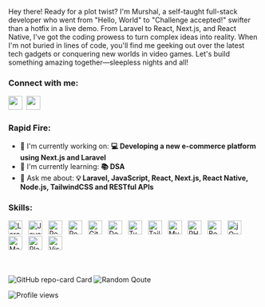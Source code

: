 Hey there! Ready for a plot twist? I'm Murshal, a self-taught full-stack developer who went from "Hello, World" to "Challenge accepted!" swifter than a hotfix in a live demo. From Laravel to React, Next.js, and React Native, I've got the coding prowess to turn complex ideas into reality. When I'm not buried in lines of code, you'll find me geeking out over the latest tech gadgets or conquering new worlds in video games. Let's build something amazing together—sleepless nights and all!


### Connect with me: 
<p align="left"><a href="mailTo:iammursal@gmail.com" target="_blank"><img src="https://img.shields.io/badge/Gmail-D14836?style=flat-square&logo=gmail&logoColor=white" height="28" style="margin-right: 4px"></a> <a href="https://www.linkedin.com/in/iammursal" target="_blank"><img src="https://img.shields.io/badge/LinkedIn-0077B5?style=flat-square&logo=linkedin&logoColor=white" height="28" style="margin-right: 4px"></a></p>


### Rapid Fire:
- 💼 I'm currently working on: **💻 Developing a new e-commerce platform using Next.js and Laravel**
- 🌱 I'm currently learning: **📚 DSA**
- 💬 Ask me about: **💡 Laravel, JavaScript, React, Next.js, React Native, Node.js, TailwindCSS and RESTful APIs**


### Skills:
<p align="left"><img src="https://img.shields.io/badge/Laravel-F05032?style=flat-square&logo=laravel&logoColor=white" height="28" alt="Laravel" style="margin-right: 8px"> <img src="https://img.shields.io/badge/JavaScript-F7DF1C?style=flat-square&logo=javascript&logoColor=white" height="28" alt="JavaScript" style="margin-right: 8px"> <img src="https://img.shields.io/badge/React-20232A?style=flat-square&logo=react&logoColor=61DAFB" height="28" alt="React" style="margin-right: 8px"> <img src="https://img.shields.io/badge/React_Native-20232A?style=flat-square&logo=react&logoColor=61DAFB" height="28" alt="React Native" style="margin-right: 8px"> <img src="https://img.shields.io/badge/GitHub_Actions-2088FF?style=flat-square&logo=github-actions&logoColor=white" height="28" alt="GitHub Actions" style="margin-right: 8px"> <img src="https://img.shields.io/badge/Docker-2496ED?style=flat-square&logo=docker&logoColor=white" height="28" alt="Docker" style="margin-right: 8px"> <img src="https://img.shields.io/badge/TypeScript-3178C6?style=flat-square&logo=typescript&logoColor=white" height="28" alt="TypeScript" style="margin-right: 8px"> <img src="https://img.shields.io/badge/Tailwind_CSS-38B2AC?style=flat-square&logo=tailwind-css&logoColor=white" height="28" alt="Tailwind CSS" style="margin-right: 8px"> <img src="https://img.shields.io/badge/MySQL-4479A1?style=flat-square&logo=mysql&logoColor=white" height="28" alt="MySQL" style="margin-right: 8px"> <img src="https://img.shields.io/badge/PHP-777BB4?style=flat-square&logo=php&logoColor=white" height="28" alt="PHP" style="margin-right: 8px"> <img src="https://img.shields.io/badge/Bootstrap-563D7C?style=flat-square&logo=bootstrap&logoColor=white" height="28" alt="Bootstrap" style="margin-right: 8px"> <img src="https://img.shields.io/badge/jQuery-0769AD?style=flat-square&logo=jquery&logoColor=white" height="28" alt="jQuery" style="margin-right: 8px"> <img src="https://img.shields.io/badge/MariaDB-003545?style=flat-square&logo=mariadb&logoColor=white" height="28" alt="MariaDB" style="margin-right: 8px"> <img src="https://img.shields.io/badge/Playwright-2EAD33?style=flat-square&logo=playwright&logoColor=white" height="28" alt="Playwright" style="margin-right: 8px"> <img src="https://img.shields.io/badge/Visual_Studio_Code-007ACC?style=flat-square&logo=visual-studio-code&logoColor=white" height="28" alt="Visual Studio Code" style="margin-right: 8px"></p>


<br>
<br>

<picture alt="GitHub repo-card Card" >
  <source
    srcset="https://github-contributor-stats.vercel.app/api?username=iammursal&limit=4&theme=dracula&combine_all_yearly_contributions=true&card_width=400&card_height=200&border_radius=12&hide_border=true"
    media="(prefers-color-scheme: dark)"
  />
  <source
    srcset="https://github-contributor-stats.vercel.app/api?username=iammursal&limit=4&theme=catppuccin_latte&combine_all_yearly_contributions=true&card_width=400&card_height=200&border_radius=12&hide_border=true"
    media="(prefers-color-scheme: light), (prefers-color-scheme: no-preference)"
  /> 
  <img src="https://github-contributor-stats.vercel.app/api?username=iammursal&limit=4&theme=catppuccin_latte&combine_all_yearly_contributions=true&card_width=400&card_height=200&border_radius=12&hide_border=true" alt="GitHub repo-card Card" />
 
</picture>


<picture alt="Random Qoute">
  <source
    srcset="https://quotes-github-readme.vercel.app/api?type=horizontal&theme=dracula"
    media="(prefers-color-scheme: dark)"
  />
  <source
    srcset="https://quotes-github-readme.vercel.app/api?type=horizontal&theme=catppuccin_latte"
    media="(prefers-color-scheme: light), (prefers-color-scheme: no-preference)"
  /> 
  <img src="https://quotes-github-readme.vercel.app/api?type=horizontal&theme=catppuccin_latte" alt="Random Qoute" />
</picture> 

![Profile views](https://komarev.com/ghpvc/?username=iammursal&color=orange&style=for-the-badge)
